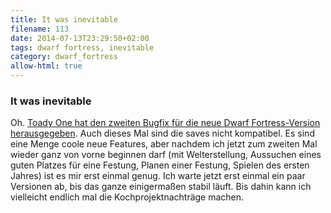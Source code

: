 ```yaml
---
title: It was inevitable
filename: 113
date: 2014-07-13T23:29:50+02:00
tags: dwarf fortress, inevitable
category: dwarf_fortress
allow-html: true
---
```

### It was inevitable

<p>Oh. <a href="http://www.bay12games.com/dwarves/">Toady One hat den zweiten Bugfix für die neue Dwarf Fortress-Version herausgegeben</a>. Auch dieses Mal sind die saves nicht kompatibel. Es sind eine Menge coole neue Features, aber nachdem ich jetzt zum zweiten Mal wieder ganz von vorne beginnen darf (mit Welterstellung, Aussuchen eines guten Platzes für eine Festung, Planen einer Festung, Spielen des ersten Jahres) ist es mir erst einmal genug. Ich warte jetzt erst einmal ein paar Versionen ab, bis das ganze einigermaßen stabil läuft. Bis dahin kann ich vielleicht endlich mal die Kochprojektnachträge machen.</p>


